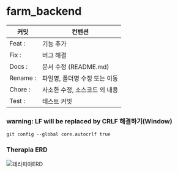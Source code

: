 # farm_backend

|커밋|컨벤션|
|-----|-----|
|Feat : |기능 추가|
|Fix : |버그 해결|
|Docs : |문서 수정 (README.md)|
|Rename : |파일명, 폴더명 수정 또는 이동|
|Chore : |사소한 수정, 소스코드 외 내용|
|Test : |테스트 커밋|

### warning: LF will be replaced by CRLF 해결하기(Window)
```git
git config --global core.autocrlf true
```

### Therapia ERD
![테라피아ERD](https://user-images.githubusercontent.com/63544044/168755135-6500732c-164c-4ca2-83d3-a04a464b15de.png)

